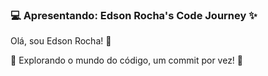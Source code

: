 ### 💻 Apresentando: Edson Rocha's Code Journey ✨

Olá, sou Edson Rocha! 👋

🌟 Explorando o mundo do código, um commit por vez! 🚀

<div>
 
